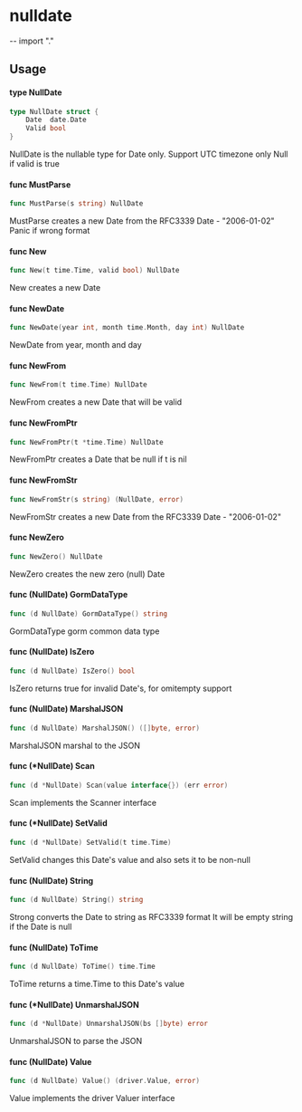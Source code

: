 # nulldate
--
    import "."


## Usage

#### type NullDate

```go
type NullDate struct {
	Date  date.Date
	Valid bool
}
```

NullDate is the nullable type for Date only. Support UTC timezone only Null if
valid is true

#### func  MustParse

```go
func MustParse(s string) NullDate
```
MustParse creates a new Date from the RFC3339 Date - "2006-01-02" Panic if wrong
format

#### func  New

```go
func New(t time.Time, valid bool) NullDate
```
New creates a new Date

#### func  NewDate

```go
func NewDate(year int, month time.Month, day int) NullDate
```
NewDate from year, month and day

#### func  NewFrom

```go
func NewFrom(t time.Time) NullDate
```
NewFrom creates a new Date that will be valid

#### func  NewFromPtr

```go
func NewFromPtr(t *time.Time) NullDate
```
NewFromPtr creates a Date that be null if t is nil

#### func  NewFromStr

```go
func NewFromStr(s string) (NullDate, error)
```
NewFromStr creates a new Date from the RFC3339 Date - "2006-01-02"

#### func  NewZero

```go
func NewZero() NullDate
```
NewZero creates the new zero (null) Date

#### func (NullDate) GormDataType

```go
func (d NullDate) GormDataType() string
```
GormDataType gorm common data type

#### func (NullDate) IsZero

```go
func (d NullDate) IsZero() bool
```
IsZero returns true for invalid Date's, for omitempty support

#### func (NullDate) MarshalJSON

```go
func (d NullDate) MarshalJSON() ([]byte, error)
```
MarshalJSON marshal to the JSON

#### func (*NullDate) Scan

```go
func (d *NullDate) Scan(value interface{}) (err error)
```
Scan implements the Scanner interface

#### func (*NullDate) SetValid

```go
func (d *NullDate) SetValid(t time.Time)
```
SetValid changes this Date's value and also sets it to be non-null

#### func (NullDate) String

```go
func (d NullDate) String() string
```
Strong converts the Date to string as RFC3339 format It will be empty string if
the Date is null

#### func (NullDate) ToTime

```go
func (d NullDate) ToTime() time.Time
```
ToTime returns a time.Time to this Date's value

#### func (*NullDate) UnmarshalJSON

```go
func (d *NullDate) UnmarshalJSON(bs []byte) error
```
UnmarshalJSON to parse the JSON

#### func (NullDate) Value

```go
func (d NullDate) Value() (driver.Value, error)
```
Value implements the driver Valuer interface

